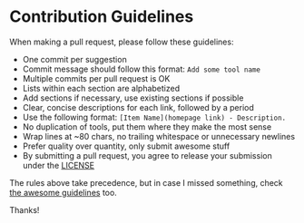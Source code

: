 # Contribution Guidelines

When making a pull request, please follow these guidelines:

- One commit per suggestion
- Commit message should follow this format: `Add some tool name`
- Multiple commits per pull request is OK
- Lists within each section are alphabetized
- Add sections if necessary, use existing sections if possible
- Clear, concise descriptions for each link, followed by a period
- Use the following format: `[Item Name](homepage link) - Description.`
- No duplication of tools, put them where they make the most sense
- Wrap lines at ~80 chars, no trailing whitespace or unnecessary newlines
- Prefer quality over quantity, only submit awesome stuff
- By submitting a pull request, you agree to release your submission under
  the [LICENSE](LICENSE)

The rules above take precedence, but in case I missed something, check [the
awesome guidelines](https://github.com/sindresorhus/awesome/blob/master/contributing.md)
too.

Thanks!